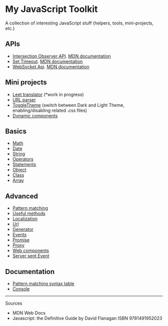 # My JavaScript Toolkit

A collection of interesting JavaScript stuff (helpers, tools, mini-projects, etc.)

## APIs

- [Intersection Observer API](intersection-observer-api). [MDN documentation](https://developer.mozilla.org/en-US/docs/Web/API/Intersection_Observer_API)
- [Set Timeout](set-timeout). [MDN documentation](https://developer.mozilla.org/en-US/docs/Web/API/setTimeout)
- [WebSocket Api](webSocket-api.js). [MDN documentation](https://developer.mozilla.org/en-US/docs/Web/API/WebSockets_API)

## Mini projects

- [Leet translator](leet-translator) (*work in progress)
- [URL parser](url-parser)
- [ToggleTheme](toggleTheme) (switch between Dark and Light Theme, enabling/disabling related .css files)
- [Dynamic components](dynamic-components)

## Basics

- [Math](math.js)
- [Date](date.js)
- [String](string.js)
- [Operators](operators.js)
- [Statements](statements.js)
- [Object](object.js)
- [Class](class.js)
- [Array](array.js)

## Advanced

- [Pattern matching](pattern-matching.js)
- [Useful methods](useful-methods.js)
- [Localization](localization.js)
- [Url](url.js)
- [Generator](generator.js)
- [Events](events.js)
- [Promise](promise.js)
- [Proxy](proxy.js)
- [Web components](web-components.js)
- [Server sent Event](server-sent-event.js)

## Documentation

- [Pattern matching syntax table](pattern-matching-syntax-table.md)
- [Console](console.md)

----

Sources

- MDN Web Docs
- Javascript: the Definitive Guide by David Flanagan ISBN 9781491952023 
